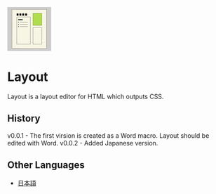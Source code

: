 ![icon](img/Layout.png)

# Layout
Layout is a layout editor for HTML which outputs CSS.

## History
v0.0.1 - The first virsion is created as a Word macro.  Layout should be edited with Word.
v0.0.2 - Added Japanese version.

## Other Languages
- [日本語](README-ja.md)
